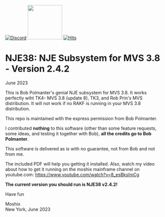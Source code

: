 [![Discord](https://img.shields.io/discord/423767742546575361.svg?label=&logo=discord&logoColor=ffffff&color=7389D8&labelColor=6A7EC2)](https://discord.gg/vpEv3HJ)
<a href=" https://github.com/moshix/mvs/blob/master/codenotary.com"><img src="https://raw.githubusercontent.com/moshix/mvs/master/secured-by-immudb.svg" width="109px;"/></a>
[![Hits](https://hits.seeyoufarm.com/api/count/incr/badge.svg?url=https%3A%2F%2Fgithub.com%2Fmoshix%2Fnje38mvs%2Ftree%2Fmaster&count_bg=%2377C20B&title_bg=%23080808&icon=&icon_color=%23E7E7E7&title=Hits&edge_flat=true)](https://hits.seeyoufarm.com)


NJE38: NJE Subsystem for MVS 3.8 - Version 2.4.2
================================================

June 2023

This is Bob Polmanter's genial NJE subsystem for MVS 3.8. It works perfectly wiht TK4- MVS 3.8 (update 8), TK3, and Rob Prin's MVS distribution. It will not work if no RAKF is running in your MVS 3.8 distribution. 

This repo is maintained with the express permission from Bob Polmanter.

I contributed **nothing** to this software (other than some feature requests, some ideas, and testing it together with Bob), **all the credits go to Bob Polmanter**. 

This software is delivered as is with no guarantee, not from Bob and not from me. 

The included PDF will help you getting it installed. Also, watch my video about how to get it running on the moshix mainframe channel on youtube.com: https://www.youtube.com/watch?v=8_esBksImCg

**The current version you should run is NJE38 v2.4.2!**

Have fun

Moshix
<br>New York, June 2023<b>  


